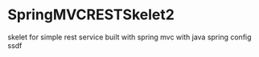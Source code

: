 # SpringMVCRESTSkelet2
skelet for simple rest service built with spring mvc with java spring config
ssdf
